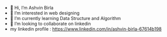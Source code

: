 - 👋 Hi, I’m Ashvin Birla
- 👀 I’m interested in web designing
- 🌱 I’m currently learning Data Structure and Algorithm
- 💞️ I’m looking to collaborate on linkedin
-  my linkedin profile : https://www.linkedin.com/in/ashvin-birla-67614b198


<!---
AshvinBirla/AshvinBirla is a ✨ special ✨ repository because its `README.md` (this file) appears on your GitHub profile.
You can click the Preview link to take a look at your changes.
--->

